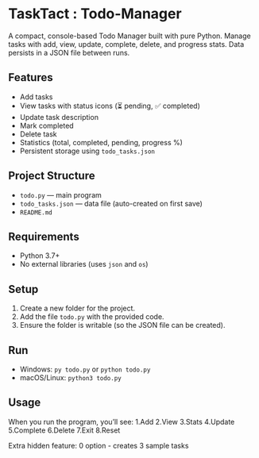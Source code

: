 # TaskTact : Todo-Manager

A compact, console-based Todo Manager built with pure Python. Manage tasks with add, view, update, complete, delete, and progress stats. Data persists in a JSON file between runs.

## Features
- Add tasks
- View tasks with status icons (⏳ pending, ✅ completed)
- Update task description
- Mark completed
- Delete task
- Statistics (total, completed, pending, progress %)
- Persistent storage using `todo_tasks.json`

## Project Structure
- `todo.py` — main program 
- `todo_tasks.json` — data file (auto-created on first save)
- `README.md` 

## Requirements
- Python 3.7+
- No external libraries (uses `json` and `os`)

## Setup
1. Create a new folder for the project.
2. Add the file `todo.py` with the provided code.
3. Ensure the folder is writable (so the JSON file can be created).

## Run
- Windows: `py todo.py` or `python todo.py`
- macOS/Linux: `python3 todo.py`

## Usage
When you run the program, you’ll see:
1.Add
2.View
3.Stats
4.Update
5.Complete
6.Delete
7.Exit
8.Reset

Extra hidden feature:
0 option - creates 3 sample tasks